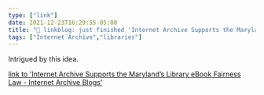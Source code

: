 ```yaml
---
type: ["link"]
date: 2021-12-23T16:29:55-05:00
title: "🔗 linkblog: just finished 'Internet Archive Supports the Maryland’s Library eBook Fairness Law - Internet Archive Blogs'"
tags: ["Internet Archive","libraries"]
---
```

Intrigued by this idea.
 
[link to 'Internet Archive Supports the Maryland’s Library eBook Fairness Law - Internet Archive Blogs'](https://blog.archive.org/2021/12/23/internet-archive-supports-the-marylands-library-ebook-fairness-law/)
